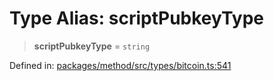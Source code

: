 # Type Alias: scriptPubkeyType

> **scriptPubkeyType** = `string`

Defined in: [packages/method/src/types/bitcoin.ts:541](https://github.com/dcdpr/did-btcr2-js/blob/4a717493e735221d072999f212891939f4de3f23/packages/method/src/types/bitcoin.ts#L541)
